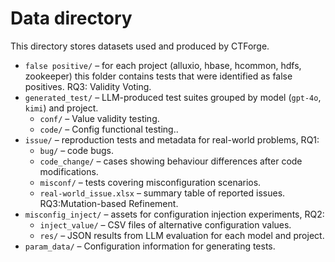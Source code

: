 # Data directory

This directory stores datasets used and produced by CTForge.

- `false positive/` – for each project (alluxio, hbase, hcommon, hdfs, zookeeper) this folder contains tests that were identified as false positives. RQ3: Validity Voting.
- `generated_test/` – LLM-produced test suites grouped by model (`gpt-4o`, `kimi`) and project.
  - `conf/` – Value validity testing.
  - `code/` – Config functional testing..
- `issue/` – reproduction tests and metadata for real-world problems, RQ1:
  - `bug/` – code bugs.
  - `code_change/` – cases showing behaviour differences after code modifications.
  - `misconf/` – tests covering misconfiguration scenarios.
  - `real-world_issue.xlsx` – summary table of reported issues. RQ3:Mutation-based Refinement.
- `misconfig_inject/` – assets for configuration injection experiments, RQ2:
  - `inject_value/` – CSV files of alternative configuration values.
  - `res/` – JSON results from LLM evaluation for each model and project.
- `param_data/` –  Configuration information for generating tests.

